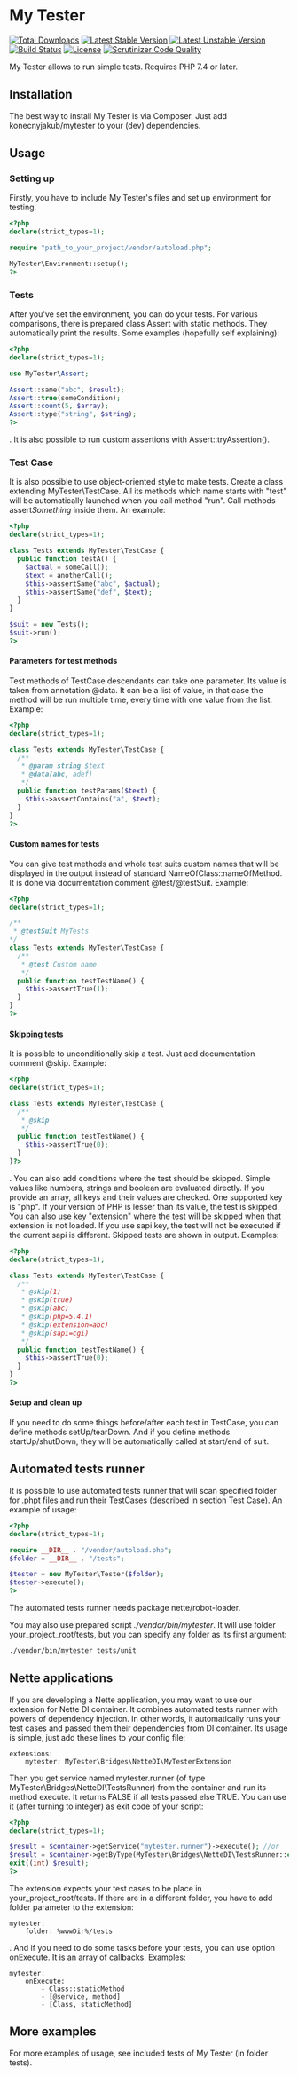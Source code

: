 My Tester
=========

[![Total Downloads](https://poser.pugx.org/konecnyjakub/mytester/downloads)](https://packagist.org/packages/konecnyjakub/mytester) [![Latest Stable Version](https://poser.pugx.org/konecnyjakub/mytester/v/stable)](https://github.com/konecnyjakub/mytester/releases) [![Latest Unstable Version](https://poser.pugx.org/konecnyjakub/mytester/v/unstable)](https://packagist.org/packages/konecnyjakub/mytester) [![Build Status](https://travis-ci.org/konecnyjakub/mytester.svg?branch=master)](https://travis-ci.org/konecnyjakub/mytester) [![License](https://poser.pugx.org/konecnyjakub/mytester/license)](https://github.com/konecnyjakub/mytester/blob/master/LICENSE) [![Scrutinizer Code Quality](https://scrutinizer-ci.com/g/konecnyjakub/mytester/badges/quality-score.png?b=master)](https://scrutinizer-ci.com/g/konecnyjakub/mytester/?branch=master)

My Tester allows to run simple tests. Requires PHP 7.4 or later.

Installation
------------
The best way to install My Tester is via Composer. Just add konecnyjakub/mytester to your (dev) dependencies.

Usage
-----

### Setting up

Firstly, you have to include My Tester's files and set up environment for testing.

```php
<?php
declare(strict_types=1);

require "path_to_your_project/vendor/autoload.php";

MyTester\Environment::setup();
?>
```

### Tests

After you've set the environment, you can do your tests. For various comparisons, there is prepared class Assert with static methods. They automatically print the results. Some examples (hopefully self explaining):
```php
<?php
declare(strict_types=1);

use MyTester\Assert;

Assert::same("abc", $result);
Assert::true(someCondition);
Assert::count(5, $array);
Assert::type("string", $string);
?>
```
. It is also possible to run custom assertions with Assert::tryAssertion().

### Test Case

It is also possible to use object-oriented style to make tests. Create a class extending MyTester\TestCase. All its methods which name starts with "test" will be automatically launched when you call method "run". Call methods assert*Something* inside them. An example:
```php
<?php
declare(strict_types=1);

class Tests extends MyTester\TestCase {
  public function testA() {
    $actual = someCall();
    $text = anotherCall();
    $this->assertSame("abc", $actual);
    $this->assertSame("def", $text);
  }
}

$suit = new Tests();
$suit->run();
?>
```

#### Parameters for test methods

Test methods of TestCase descendants can take one parameter. Its value is taken from annotation @data. It can be a list of value, in that case the method will be run multiple time, every time with one value from the list. Example:
```php
<?php
declare(strict_types=1);

class Tests extends MyTester\TestCase {
  /**
   * @param string $text
   * @data(abc, adef)
   */
  public function testParams($text) {
    $this->assertContains("a", $text);
  }
}
?>
```

#### Custom names for tests

You can give test methods and whole test suits custom names that will be displayed in the output instead of standard NameOfClass::nameOfMethod. It is done via documentation comment @test/@testSuit. Example:
```php
<?php
declare(strict_types=1);

/**
 * @testSuit MyTests
*/
class Tests extends MyTester\TestCase {
  /**
   * @test Custom name
   */
  public function testTestName() {
    $this->assertTrue(1);
  }
}
?>
```

#### Skipping tests

It is possible to unconditionally skip a test. Just add documentation comment @skip. Example:
```php
<?php
declare(strict_types=1);

class Tests extends MyTester\TestCase {
  /**
   * @skip
   */
  public function testTestName() {
    $this->assertTrue(0);
  }
}?>
```
. You can also add conditions where the test should be skipped. Simple values like numbers, strings and boolean are evaluated directly. If you provide an array, all keys and their values are checked. One supported key is "php". If your version of PHP is lesser than its value, the test is skipped. You can also use key "extension" where the test will be skipped when that extension is not loaded. If you use sapi key, the test will not be executed if the current sapi is different. Skipped tests are shown in output. Examples:
```php
<?php
declare(strict_types=1);

class Tests extends MyTester\TestCase {
  /**
   * @skip(1)
   * @skip(true)
   * @skip(abc)
   * @skip(php=5.4.1)
   * @skip(extension=abc)
   * @skip(sapi=cgi)
   */
  public function testTestName() {
    $this->assertTrue(0);
  }
}
?>
```

#### Setup and clean up

If you need to do some things before/after each test in TestCase, you can define methods setUp/tearDown. And if you define methods startUp/shutDown, they will be automatically called at start/end of suit.

Automated tests runner
----------------------

It is possible to use automated tests runner that will scan specified folder for .phpt files and run their TestCases (described in section Test Case). An example of usage:
```php
<?php
declare(strict_types=1);

require __DIR__ . "/vendor/autoload.php";
$folder = __DIR__ . "/tests";

$tester = new MyTester\Tester($folder);
$tester->execute();
?>
```

The automated tests runner needs package nette/robot-loader.

You may also use prepared script *./vendor/bin/mytester*. It will use folder your_project_root/tests, but you can specify any folder as its first argument:

```bash
./vendor/bin/mytester tests/unit
```

Nette applications
------------------

If you are developing a Nette application, you may want to use our extension for Nette DI container. It combines automated tests runner with powers of dependency injection. In other words, it automatically runs your test cases and passed them their dependencies from DI container. Its usage is simple, just add these lines to your config file:

```neon
extensions:
    mytester: MyTester\Bridges\NetteDI\MyTesterExtension
```
Then you get service named mytester.runner (of type MyTester\Bridges\NetteDI\TestsRunner) from the container and run its method execute. It returns FALSE if all tests passed else TRUE. You can use it (after turning to integer) as exit code of your script: 

```php
<?php
declare(strict_types=1);

$result = $container->getService("mytester.runner")->execute(); //or
$result = $container->getByType(MyTester\Bridges\NetteDI\TestsRunner::class)->execute();
exit((int) $result);
?>
```

The extension expects your test cases to be place in your_project_root/tests. If there are in a different folder, you have to add folder parameter to the extension:

```neon
mytester:
    folder: %wwwDir%/tests
```

. And if you need to do some tasks before your tests, you can use option onExecute. It is an array of callbacks. Examples:

```neon
mytester:
    onExecute:
        - Class::staticMethod
        - [@service, method]
        - [Class, staticMethod]
```

More examples
-------------

For more examples of usage, see included tests of My Tester (in folder tests).
